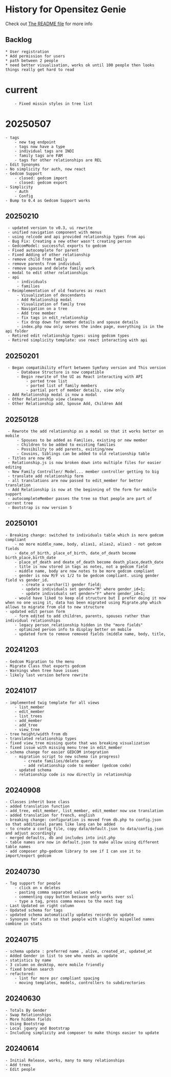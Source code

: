 # History for Opensitez Genie
Check out [The README file](README.md) for more info

## Backlog
	* User registration 
	* Add permission for users
	* path between 2 people
	* need better visualisation, works ok until 100 people then looks things really get hard to read

# current
        - Fixed missin styles in tree list

# 20250507
    - tags
        - new tag endpoint
        - tags now have a type
        - individual tags are INDI
        - family tags are FAM
        - tags for other relationships are REL
    - Edit Synonyms
    - No simplicity for auth, now react
    - Gedcom Support
        - closed: gedcom import
        - closed: gedcom export
	- Simplicity
		- Auth
		- Config
    - Bump to 0.4 as Gedcom Support works
## 20250210
     - updated version to v0.3, ui rewrite
     - unified navigation component with menus
     - using relcode and api provided relationship types from api
     - Bug Fix: Creating a new other wasn't creating person
     - GedcomModel: successful exports to gedcom
     - Fixed autocomplete for parent
     - Fixed Adding of other relationship
     - remove child from family
     - remove parents from individual
     - remove spouse and delete family work
     - modal to edit other relationships
     - api
         - individuals
         - families
     - Reimplementation of old features as react
         - Visualization of descendants
         - Add Relationship modal
         - Visualization of family tree
         - Navigation on a tree
         - Add tree member
         - fix tags in edit_relationship
         - fix drop down for member details and spouse details
         - index.php now only serves the index page, everything is in the api folder
     - Retired edit relationship types: using gedcom types
     - Retired simplicity template: use react interacting with api
## 20250201
     - Began compatibility effort between Symfony version and This version
         - Database Structure is now compatible
         - Begin rewrite of the UI as React interacting with API
             - ported tree list
             - ported list of family members
             - partial port of member details, view only
     - Add Relationship modal is now a modal
     - Other Relationship view cleanup
     - Other Relationship add, Spouse Add, Children Add

## 20250128
     - Rewrote the add relationship as a modal so that it works better on mobile
         - Spouses to be added as Families, existing or new member
         - Children to be added to existing families
         - Possibility to add parents, existing/new
         - Cousins, Siblings can be added to old relationship table
     - Titles are now H5
     - Relationship.js is now broken down into multiple files for easier editing
     - New Family Controller/ Model... member controller getting to big
     - translate add relationship form
     - all translations are now passed to edit_member for better translation
     - Add Relationship is now at the beginning of the form for mobile support
     - autocompleteMember passes the tree so that people are part of current tree
     - Bootstrap is now version 5

## 20250101
    - Breaking change: switched to individuals table which is more gedcom compliant
        - no more middle_name, body, alias1, alias2, alias3 - not gedcom fields
        - date_of_birth, place_of_birth, date_of_death become birth_place,birth_date
        - place_of_death and deate_of_death become death_place,death_date
        - title is now stored in tags as notes, not a gedcom field
        - middle name, body are now notes to be more gedcom compliant
        - gender is now M/F vs 1/2 to be gedcom compliant. using gender field vs gender_id. 
           - create a varchar(1) gender field;
           - update individuals set gender="M" where gender_id=1;
           - update individuals set gender="F" where gender_id=1;
        - would have liked to keep old structure but I prefer doing it now when no one using it, data has been migrated using Migrate.php which allows to migrate from old to new structure
    - updated edit person form
        - form edited to add children, parents, spouses rather than individual relationships
        - legacy person_relationship hidden in the "more fields"
        - optimized person info to display better on mobile
        - updated form to remove removed fields (middle name, body, title,  
## 20241203
    - Gedcom Migration to the menu
    - Migrate Class that exports gedcom
    - Warnings when tree have issues
    - likely last version before rewrite

## 20241017
    - implemented twig template for all views
        - list_member
        - edit_member
        - list_trees
        - add_member
        - add_tree
        - view_tree
    - tree height/width from db
    - translated relationship types
    - fixed view_tree missing quote that was breaking visualization
    - fixed issue with missing menu tree in edit_member
    - schema change for easier GEDCOM integration
        - migration script to new schema (in progress)
            - create families/delete query
            - add relationship code to member (gedcom code)
        - updated schema
        - relationship code is now directly in relationship
## 20240908
    - Classes inherit base class
    - added translation function
    - add_tree, edit_member, list_member, edit_member now use translation
    - added translation for french, english
    - breaking change: configuration is moved from db.php to config.json so that additional params like lang can be added
    - to create a config file, copy data/default.json to data/config.json and adjust accordingly
    - merged defaults, db and includes into init.php
    - table names are now in default.json to make allow using different table names
    - add composer php-gedcom library to see if I can use it to import/export gedcom

## 20240730
	- Tag support for people
		- click on x deletes
		- pasting comma separated values works
		- commenting copy button because only works over ssl
		- type a tag, press comma moves to the next tag
	- Last Updated on right column
	- Updated schema for tags
	- updated schema automatically updates records on update
	- Synonyms for stats so that people with slightly mispelled names combine in stats

## 20240715
	- schema update : preferred name , alive, created_at, updated_at
	- Added Gender in list to see who needs an update
	- statistics by name
	- 3 column on desktop, more mobile friendly
	- fixed broken search
	- refactored:
		- lint for more psr compliant spacing
		- moving templates, models, controllers to subdirectories

## 20240630
	- Totals By Gender
	- Swap Relationships
	- More hidden fields
	- Using Bootstrap
	- Local jquery and Bootstrap
	- Including simplicity and composer to make things easier to update

## 20240614
	- Initial Release, works, many to many relationships
	- Add trees
	- Edit people
